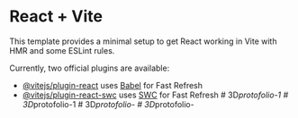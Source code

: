 # React + Vite

This template provides a minimal setup to get React working in Vite with HMR and some ESLint rules.

Currently, two official plugins are available:

- [@vitejs/plugin-react](https://github.com/vitejs/vite-plugin-react/blob/main/packages/plugin-react/README.md) uses [Babel](https://babeljs.io/) for Fast Refresh
- [@vitejs/plugin-react-swc](https://github.com/vitejs/vite-plugin-react-swc) uses [SWC](https://swc.rs/) for Fast Refresh
#   3 D _ p r o t o f o l i o - 1  
 #   3 D _ p r o t o f o l i o - 1  
 #   3 D _ p r o t o f o l i o -  
 #   3 D _ p r o t o f o l i o -  
 